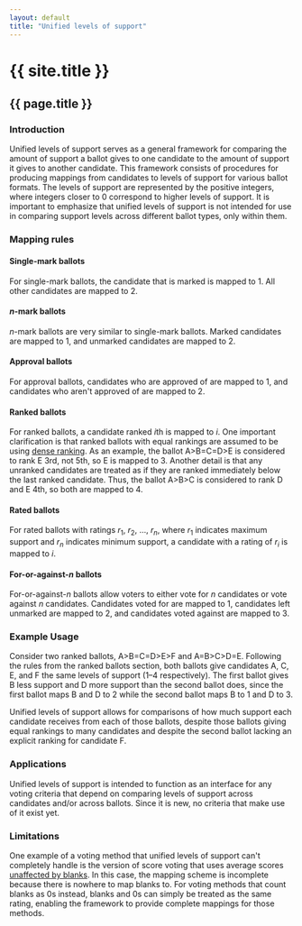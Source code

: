 ```yaml
---
layout: default
title: "Unified levels of support"
---
```

# {{ site.title }}
## {{ page.title }}
### Introduction

Unified levels of support serves as a general framework for comparing the amount of support a ballot gives to one candidate to the amount of support it gives to another candidate. This framework consists of procedures for producing mappings from candidates to levels of support for various ballot formats. The levels of support are represented by the positive integers, where integers closer to 0 correspond to higher levels of support. It is important to emphasize that unified levels of support is not intended for use in comparing support levels across different ballot types, only within them.

### Mapping rules

#### Single-mark ballots

For single-mark ballots, the candidate that is marked is mapped to 1. All other candidates are mapped to 2.

#### *n*-mark ballots

*n*-mark ballots are very similar to single-mark ballots. Marked candidates are mapped to 1, and unmarked candidates are mapped to 2.

#### Approval ballots

For approval ballots, candidates who are approved of are mapped to 1, and candidates who aren't approved of are mapped to 2.

#### Ranked ballots

For ranked ballots, a candidate ranked *i*th is mapped to *i*. One important clarification is that ranked ballots with equal rankings are assumed to be using [dense ranking](https://en.wikipedia.org/wiki/Ranking#Dense_ranking_%28%221223%22_ranking%29). As an example, the ballot A>B=C=D>E is considered to rank E 3rd, not 5th, so E is mapped to 3. Another detail is that any unranked candidates are treated as if they are ranked immediately below the last ranked candidate. Thus, the ballot A>B>C is considered to rank D and E 4th, so both are mapped to 4.

#### Rated ballots

For rated ballots with ratings *r*<sub>1</sub>, *r*<sub>2</sub>, …, *r<sub>n</sub>*, where *r*<sub>1</sub> indicates maximum support and *r<sub>n</sub>* indicates minimum support, a candidate with a rating of *r<sub>i</sub>* is mapped to *i*.

#### For-or-against-*n* ballots

For-or-against-*n* ballots allow voters to either vote for *n* candidates or vote against *n* candidates. Candidates voted for are mapped to 1, candidates left unmarked are mapped to 2, and candidates voted against are mapped to 3.

### Example Usage

Consider two ranked ballots, A>B=C=D>E>F and A=B>C>D=E. Following the rules from the ranked ballots section, both ballots give candidates A, C, E, and F the same levels of support (1–4 respectively). The first ballot gives B less support and D more support than the second ballot does, since the first ballot maps B and D to 2 while the second ballot maps B to 1 and D to 3.

Unified levels of support allows for comparisons of how much support each candidate receives from each of those ballots, despite those ballots giving equal rankings to many candidates and despite the second ballot lacking an explicit ranking for candidate F.

### Applications

Unified levels of support is intended to function as an interface for any voting criteria that depend on comparing levels of support across candidates and/or across ballots. Since it is new, no criteria that make use of it exist yet.

### Limitations

One example of a voting method that unified levels of support can't completely handle is the version of score voting that uses average scores [unaffected by blanks](https://rangevoting.org/Blanks.html). In this case, the mapping scheme is incomplete because there is nowhere to map blanks to. For voting methods that count blanks as 0s instead, blanks and 0s can simply be treated as the same rating, enabling the framework to provide complete mappings for those methods.